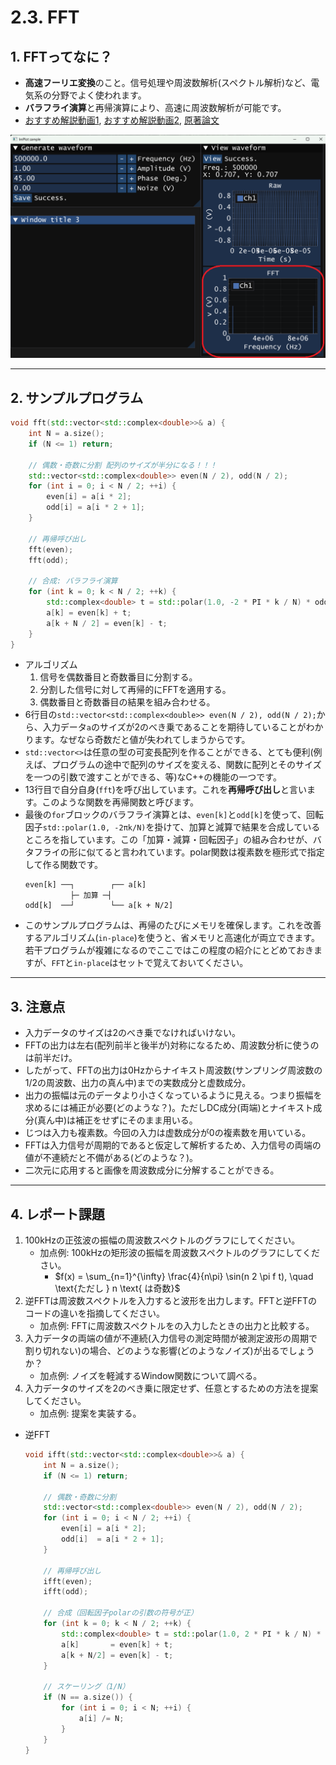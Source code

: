 # 2.3. FFT

## 1. FFTってなに？
- **高速フーリエ変換**のこと。信号処理や周波数解析(スペクトル解析)など、電気系の分野でよく使われます。
- **バラフライ演算**と再帰演算により、高速に周波数解析が可能です。
- [おすすめ解説動画1](https://www.youtube.com/watch?v=fGos3wrKeHY), [おすすめ解説動画2](https://www.youtube.com/watch?v=7hzIhtbxhtM), [原著論文](https://www.cs.jhu.edu/~misha/ReadingSeminar/Papers/Cooley65.pdf)

![Hard copy](./images/signal_fft_01.png)

---

## 2. サンプルプログラム

```cpp
void fft(std::vector<std::complex<double>>& a) {
    int N = a.size();
    if (N <= 1) return;

    // 偶数・奇数に分割 配列のサイズが半分になる！！！
    std::vector<std::complex<double>> even(N / 2), odd(N / 2);
    for (int i = 0; i < N / 2; ++i) {
        even[i] = a[i * 2];
        odd[i] = a[i * 2 + 1];
    }

    // 再帰呼び出し
    fft(even);
    fft(odd);

    // 合成: バラフライ演算
    for (int k = 0; k < N / 2; ++k) {
        std::complex<double> t = std::polar(1.0, -2 * PI * k / N) * odd[k];
        a[k] = even[k] + t;
        a[k + N / 2] = even[k] - t;
    }
}
```
- アルゴリズム
  1. 信号を偶数番目と奇数番目に分割する。
  2. 分割した信号に対して再帰的にFFTを適用する。
  3. 偶数番目と奇数番目の結果を組み合わせる。
- 6行目の`std::vector<std::complex<double>> even(N / 2), odd(N / 2);`から、入力データ`a`のサイズが2のべき乗であることを期待していることがわかります。なぜなら奇数だと値が失われてしまうからです。
- `std::vector<>`は任意の型の可変長配列を作ることができる、とても便利(例えば、プログラムの途中で配列のサイズを変える、関数に配列とそのサイズを一つの引数で渡すことができる、等)なC++の機能の一つです。
- 13行目で自分自身(`fft`)を呼び出しています。これを**再帰呼び出し**と言います。このような関数を再帰関数と呼びます。
- 最後の`for`ブロックのバラフライ演算とは、`even[k]`と`odd[k]`を使って、回転因子`std::polar(1.0, -2πk/N)`を掛けて、加算と減算で結果を合成しているところを指しています。この「加算・減算・回転因子」の組み合わせが、バタフライの形に似てると言われています。polar関数は複素数を極形式で指定して作る関数です。
  ```
  even[k] ──┐        ┌── a[k]
            ├─ 加算 ─┤
  odd[k]  ──┘        └── a[k + N/2]
  ```
- このサンプルプログラムは、再帰のたびにメモリを確保します。これを改善するアルゴリズム(`in-place`)を使うと、省メモリと高速化が両立できます。若干プログラムが複雑になるのでここではこの程度の紹介にとどめておきますが、`FFT`と`in-place`はセットで覚えておいてください。

---

## 3. 注意点

- 入力データのサイズは2のべき乗でなければいけない。
- FFTの出力は左右(配列前半と後半が)対称になるため、周波数分析に使うのは前半だけ。
- したがって、FFTの出力は0Hzからナイキスト周波数(サンプリング周波数の1/2の周波数、出力の真ん中)までの実数成分と虚数成分。
- 出力の振幅は元のデータより小さくなっているように見える。つまり振幅を求めるには補正が必要(どのような？)。ただしDC成分(両端)とナイキスト成分(真ん中)は補正をせずにそのまま用いる。
- じつは入力も複素数。今回の入力は虚数成分が0の複素数を用いている。
- FFTは入力信号が周期的であると仮定して解析するため、入力信号の両端の値が不連続だと不備がある(どのような？)。
- 二次元に応用すると画像を周波数成分に分解することができる。

---

## 4. レポート課題

1. 100kHzの正弦波の振幅の周波数スペクトルのグラフにしてください。
   - 加点例: 100kHzの矩形波の振幅を周波数スペクトルのグラフにしてください。
     - $f(x) = \sum_{n=1}^{\infty} \frac{4}{n\pi} \sin(n 2 \pi f t), \quad \text{ただし } n \text{ は奇数}$
3. 逆FFTは周波数スペクトルを入力すると波形を出力します。FFTと逆FFTのコードの違いを指摘してください。
   - 加点例: FFTに周波数スペクトルをの入力したときの出力と比較する。
1. 入力データの両端の値が不連続(入力信号の測定時間が被測定波形の周期で割り切れない)の場合、どのような影響(どのようなノイズ)が出るでしょうか？
   - 加点例: ノイズを軽減するWindow関数について調べる。
1. 入力データのサイズを2のべき乗に限定せず、任意とするための方法を提案してください。
   - 加点例: 提案を実装する。

- 逆FFT
    ```cpp
    void ifft(std::vector<std::complex<double>>& a) {
        int N = a.size();
        if (N <= 1) return;
    
        // 偶数・奇数に分割
        std::vector<std::complex<double>> even(N / 2), odd(N / 2);
        for (int i = 0; i < N / 2; ++i) {
            even[i] = a[i * 2];
            odd[i]  = a[i * 2 + 1];
        }
    
        // 再帰呼び出し
        ifft(even);
        ifft(odd);
    
        // 合成（回転因子polarの引数の符号が正）
        for (int k = 0; k < N / 2; ++k) {
            std::complex<double> t = std::polar(1.0, 2 * PI * k / N) * odd[k];
            a[k]       = even[k] + t;
            a[k + N/2] = even[k] - t;
        }
    
        // スケーリング（1/N）
        if (N == a.size()) {
            for (int i = 0; i < N; ++i) {
                a[i] /= N;
            }
        }
    }
    ```
